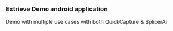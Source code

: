 ### Extrieve Demo android application
Demo with multiple use cases with both QuickCapture & SplicerAi
